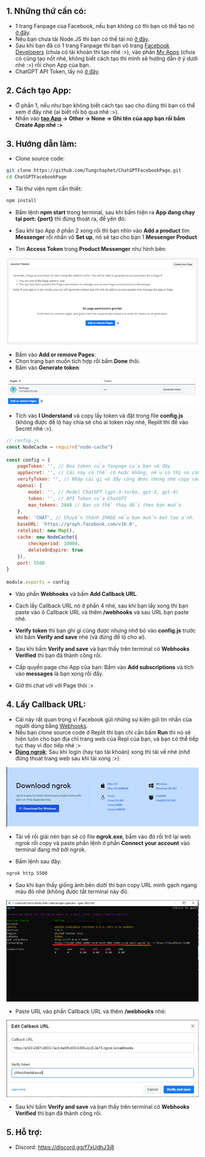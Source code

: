 ## 1. Những thứ cần có:
- 1 trang Fanpage của Facebook, nếu bạn không có thì bạn có thể tạo nó [ở đây](https://www.facebook.com/pages/creation/).
- Nếu bạn chưa tải Node.JS thì bạn có thể tải nó [ở đây](https://www.nodejs.org/).
- Sau khi bạn đã có 1 trang Fanpage thì bạn vô trang [Facebook Developers](https://developers.facebook.com/) (chưa có tài khoản thì tạo nhé :>), vào phần [My Apps](https://developers.facebook.com/apps/) (chưa có cũng tạo nốt nhé, không biết cách tạo thì mình sẽ hướng dẫn ở ý dưới nhé :>) rồi chọn App của bạn.
- ChatGPT API Token, lấy nó [ở đây](https://platform.openai.com/account/api-keys).

## 2. Cách tạo App:
- Ở phần 1, nếu như bạn không biết cách tạo sao cho đúng thì bạn có thể xem ở đây nhé (ai biết rồi bỏ qua nhé :>).
- Nhấn vào **[tạo App](https://developers.facebook.com/apps/creation/) -> Other -> None -> Ghi tên của app bạn rồi bấm Create App nhé :>**

## 3. Hướng dẫn làm:
- Clone source code:
```sh
git clone https://github.com/Tungchaphet/ChatGPTFacebookPage.git
cd ChatGPTFacebookPage
```

- Tải thư viện npm cần thiết:
```sh
npm install
```

- Bấm lệnh **npm start** trong terminal, sau khi bấm hiện ra **App đang chạy tại port: {port}** thì đừng thoát ra, để yên đó:

- Sau khi tạo App ở phần 2 xong rồi thì bạn nhìn vào **Add a product** tìm **Messenger** rồi nhấn vô **Set up**, nó sẽ tạo cho bạn 1 **Messenger Product**
- Tìm **Access Token** trong **Product Messenger** như hình bên:

<img src="./assets/access_tokens.png"></img>

- Bấm vào **Add or remove Pages**:
- Chọn trang bạn muốn tích hợp rồi bấm **Done** thôi.
- Bấm vào **Generate token**:

<img src="./assets/page.png"></img>

- Tích vào **I Understand** và copy lấy token và đặt trong file **config.js** (không được để lộ hay chia sẻ cho ai token này nhé, Replit thì để vào Secret nhé :>).

```js
// config.js
const NodeCache = require("node-cache")

const config = {
    pageToken: '', // Đưa token của fanpage của bạn vô đây.
    appSecret: '', // Cái này có thể có hoặc không, nếu có thì nó càng bảo mật.
    verifyToken: '', // Nhập cái gì vô đây cũng được nhưng nhớ copy vào Verify Token ở mục Webhooks.
    openai: {
        model: '', // Model ChatGPT (gpt-3-turbo, gpt-3, gpt-4)
        token: '', // API Token của ChatGPT
        max_tokens: 2048 // Bạn có thể thay đổi theo bạn muốn.
    },
    mode: 'CHAT', // Chuyển thành IMAGE nếu bạn muốn bot tạo ảnh.
    baseURL: 'https://graph.facebook.com/v16.0',
    ratelimit: new Map(),
    cache: new NodeCache({
        checkperiod: 10000,
        deleteOnExpire: true
    }),
    port: 5500
}

module.exports = config
```
- Vào phần **Webhooks** và bấm **Add Callback URL**.
- Cách lấy Callback URL nó ở phần 4 nhé, sau khi bạn lấy xong thì bạn paste vào ô Callback URL và thêm **/webhooks** và sau URL bạn paste nhé.

- **Verify token** thì bạn ghi gì cũng được nhưng nhớ bỏ vào **config.js** trước khi bấm **Verify and save** nhé (và đừng để lộ cho ai).

- Sau khi bấm **Verify and save** và bạn thấy trên terminal có **Webhooks Verified** thì bạn đã thành công rồi.

- Cấp quyền page cho App của bạn: Bấm vào **Add subscriptions** và tích vào **messages** là bạn xong rồi đấy.

- Giờ thì chat với với Page thôi :>

## 4. Lấy Callback URL:
- Cái này rất quan trọng vì Facebook gửi những sự kiện gửi tin nhắn của người dùng bằng [Webhooks](https://en.wikipedia.org/wiki/Webhook).
- Nếu bạn clone source code ở Replit thì bạn chỉ cần bấm **Run** thì nó sẽ hiện luôn cho bạn địa chỉ trang web của Repl của bạn, và bạn có thể tiếp tục thay vì đọc tiếp nhé :>
- **[Dùng ngrok](https://ngrok.com/)**: Sau khi login (hay tạo tài khoản) xong thì tải về nhé (nhớ đừng thoát trang web sau khi tải xong :>).

<img src="./assets/ngrok.png"></img>

- Tải về rồi giải nén bạn sẽ có file **ngrok.exe**, bấm vào đó rồi trở lại web ngrok rồi copy và paste phần lệnh ở phần **Connect your account** vào terminal đang mở bởi ngrok.

- Bấm lệnh sau đây:
```sh
ngrok http 5500
```
- Sau khi bạn thấy giống ảnh bên dưới thì bạn copy URL mình gạch ngang màu đỏ nhé (không được tắt terminal này đi).

<img src="./assets/ngrok1.png">

- Paste URL vào phần Callback URL và thêm **/webhooks** nhé:

<img src="./assets/webhooks.png"></img>

- Sau khi bấm **Verify and save** và bạn thấy trên terminal có **Webhooks Verified** thì bạn đã thành công rồi.

## 5. Hỗ trợ:
- Discord: https://discord.gg/f7xUdhJ3j8